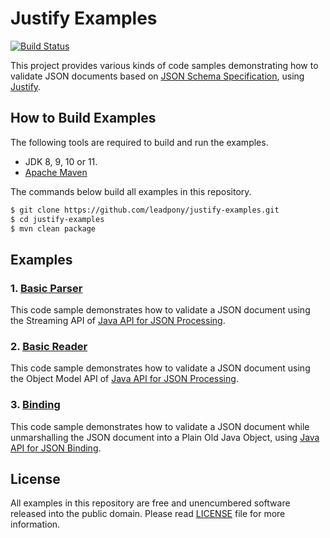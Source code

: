 # Justify Examples
[![Build Status](https://travis-ci.org/leadpony/justify-examples.svg?branch=master)](https://travis-ci.org/leadpony/justify-examples)

This project provides various kinds of code samples demonstrating how to validate JSON documents based on [JSON Schema Specification], using [Justify].

## How to Build Examples

The following tools are required to build and run the examples.

* JDK 8, 9, 10 or 11.
* [Apache Maven]

The commands below build all examples in this repository.

```bash
$ git clone https://github.com/leadpony/justify-examples.git
$ cd justify-examples
$ mvn clean package
```

## Examples

### 1. [Basic Parser](justify-examples-basicparser/)

This code sample demonstrates how to validate a JSON document using the Streaming API of [Java API for JSON Processing].

### 2. [Basic Reader](justify-examples-basicreader/)

This code sample demonstrates how to validate a JSON document using the Object Model API of [Java API for JSON Processing].

### 3. [Binding](justify-examples-binding/)

This code sample demonstrates how to validate a JSON document while unmarshalling the JSON document into a Plain Old Java Object, using [Java API for JSON Binding].

## License

All examples in this repository are free and unencumbered software released into the public domain. Please read [LICENSE] file for more information.

[JSON Schema Specification]: https://json-schema.org/
[Justify]: https://github.com/leadpony/justify
[Java API for JSON Processing]: https://javaee.github.io/jsonp/
[Java API for JSON Binding]: http://json-b.net/
[LICENSE]: LICENSE
[Apache Maven]: https://maven.apache.org/
